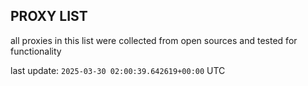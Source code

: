 ## PROXY LIST

all proxies in this list were collected from open sources and tested for functionality

last update: `2025-03-30 02:00:39.642619+00:00` UTC